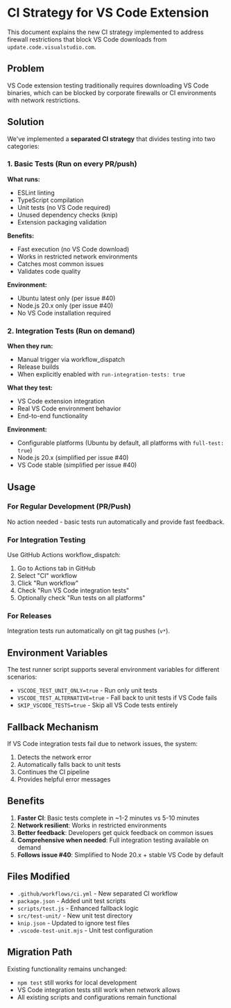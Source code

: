 # CI Strategy for VS Code Extension

This document explains the new CI strategy implemented to address firewall restrictions that block VS Code downloads from `update.code.visualstudio.com`.

## Problem

VS Code extension testing traditionally requires downloading VS Code binaries, which can be blocked by corporate firewalls or CI environments with network restrictions.

## Solution

We've implemented a **separated CI strategy** that divides testing into two categories:

### 1. Basic Tests (Run on every PR/push)

**What runs:**
- ESLint linting
- TypeScript compilation
- Unit tests (no VS Code required)
- Unused dependency checks (knip)
- Extension packaging validation

**Benefits:**
- Fast execution (no VS Code download)
- Works in restricted network environments
- Catches most common issues
- Validates code quality

**Environment:**
- Ubuntu latest only (per issue #40)
- Node.js 20.x only (per issue #40)
- No VS Code installation required

### 2. Integration Tests (Run on demand)

**When they run:**
- Manual trigger via workflow_dispatch
- Release builds
- When explicitly enabled with `run-integration-tests: true`

**What they test:**
- VS Code extension integration
- Real VS Code environment behavior
- End-to-end functionality

**Environment:**
- Configurable platforms (Ubuntu by default, all platforms with `full-test: true`)
- Node.js 20.x (simplified per issue #40)
- VS Code stable (simplified per issue #40)

## Usage

### For Regular Development (PR/Push)
No action needed - basic tests run automatically and provide fast feedback.

### For Integration Testing
Use GitHub Actions workflow_dispatch:
1. Go to Actions tab in GitHub
2. Select "CI" workflow
3. Click "Run workflow"
4. Check "Run VS Code integration tests"
5. Optionally check "Run tests on all platforms"

### For Releases
Integration tests run automatically on git tag pushes (`v*`).

## Environment Variables

The test runner script supports several environment variables for different scenarios:

- `VSCODE_TEST_UNIT_ONLY=true` - Run only unit tests
- `VSCODE_TEST_ALTERNATIVE=true` - Fall back to unit tests if VS Code fails
- `SKIP_VSCODE_TESTS=true` - Skip all VS Code tests entirely

## Fallback Mechanism

If VS Code integration tests fail due to network issues, the system:
1. Detects the network error
2. Automatically falls back to unit tests
3. Continues the CI pipeline
4. Provides helpful error messages

## Benefits

1. **Faster CI**: Basic tests complete in ~1-2 minutes vs 5-10 minutes
2. **Network resilient**: Works in restricted environments
3. **Better feedback**: Developers get quick feedback on common issues
4. **Comprehensive when needed**: Full integration testing available on demand
5. **Follows issue #40**: Simplified to Node 20.x + stable VS Code by default

## Files Modified

- `.github/workflows/ci.yml` - New separated CI workflow
- `package.json` - Added unit test scripts
- `scripts/test.js` - Enhanced fallback logic
- `src/test-unit/` - New unit test directory
- `knip.json` - Updated to ignore test files
- `.vscode-test-unit.mjs` - Unit test configuration

## Migration Path

Existing functionality remains unchanged:
- `npm test` still works for local development
- VS Code integration tests still work when network allows
- All existing scripts and configurations remain functional